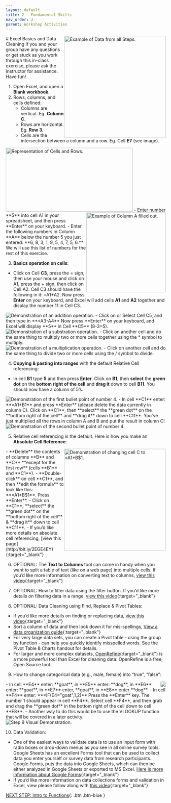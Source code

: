 ```yaml
---
layout: default
title: 2 - Fundamental Skills
nav_order: 3
parent: Workshop Activities
---
```

<img src="images/excel-basics-01.png" style="float:right;width:320px;height:320px;" alt="Example of Data from all Steps."> 
# Excel Basics and Data Cleaning
If you and your group have any questions or get stuck as you work through this in-class exercise, please ask the instructor for assistance.  Have fun!

1. Open Excel, and open a **Blank workbook.**
2. Rows, columns, and cells defined:   
   - Columns are vertical. Eg. **Column C.**
   - Rows are horizontal. Eg. **Row 3.**
   - Cells are the intersection between a column and a row. Eg. Cell **E7** (see image).<br>
<img src="images/excel-basics-02.png" width="400" height="200" alt="Representation of Cells and Rows."> 
 <img src="images/excel-basics-03.png" style="float:right;width:250px;height:250px;" alt="Example of Column A filled out.">
   - Enter number **5** into cell A1 in your spreadsheet, and then press **Enter** on your keyboard.
   - Enter the following numbers in Column **A** below the number 5 you just entered: **6, 8, 3, 1, 9, 5, 4, 7, 5, 6.**  We will use this list of numbers for the rest of this       exercise.

3. **Basics operation on cells**:
  - Click on Cell **C3**, press the = sign, then use your mouse and click on A1, press the + sign, then click on Cell A2. Cell C3 should have the following in it: =A1+A2. Now press **Enter** on your keyboard, and Excel will add cells **A1** and **A2** together and display the number 11 in Cell C3.<br>
<img src="images/excel-basics-04.gif" alt="Demonstration of an addition operation."> 
  - Click on or Select Cell C5, and then type in **=A3-A4**  Now press **Enter** on your keyboard, and Excel will display **5** in Cell **C5** (8-3=5).<br>
<img src="images/excel-basics-05.gif" alt="Demonstration of a substration operation."> 
  - Click on another cell and do the same thing to multiply two or more cells together using the * symbol to multiply.<br>
<img src="images/excel-basics-06.gif" alt="Demonstration of a multiplication operation."> 
  - Click on another cell and do the same thing to divide two or more cells using the / symbol to divide.<br>

4. **Copying & pasting into ranges** with the default Relative Cell referencing:
  - In cell **B1** type **5** and then press **Enter**. Click on **B1**, then **select** the **green dot** on the **bottom right of the cell** and **drag it** down to cell **B11**. You should now have a column of 5’s.<br>
<img src="images/excel-basics-07.gif" alt="Demonstration of the first bullet point of number 4."> 
  - In cell **C1** enter: **=A1*B1** and press **Enter** (please delete the data currently in column C). Click on **C1**, then **select** the **green dot** on the **bottom right of the cell** and **drag it** down to cell **C11**. You’ve just multiplied all the rows in column A and B and put the result in column C!<br>
<img src="images/excel-basics-08.gif" alt="Demonstration of the second bullet point of number 4."> 

5. Relative cell referencing is the default. Here is how you make an **Absolute Cell Reference**:
<img src="images/excel-basics-09.gif" style="float:right;width:320px;height:320px;" alt="Demonstration of changing cell C to =A1*B$1."> 
  - **Delete** the contents of columns **B** and **C** **except for the first row** (cells **B1** and **C1**).
  - **Double-click** on cell **C1**, and then **edit the formula** to look like this: **=A1*B$1**. Press **Enter**.
  - Click on **C1**, **select** the **green dot** on the **bottom right of the cell** & **drag it** down to cell **C11**.
  - If you’d like more details on absolute cell referencing, [view this page](http://bit.ly/2EGE4EY){:target="_blank"} 

6. OPTIONAL: The **Text to Columns** tool can come in handy when you want to split a table of text (like on a web page) into multiple cells. If you’d like more information on converting text to columns, [view this video](http://bit.ly/2HYNA7y){:target="_blank"} 

7. OPTIONAL: How to filter data using the filter button. If you’d like more details on filtering data in a range, [view this video](http://bit.ly/2I3qI6N){:target="_blank"} 

8. OPTIONAL: Data Cleaning using Find, Replace & Pivot Tables: 
  - If you’d like more details on finding or replacing data, [view this video](http://bit.ly/2I09Qhy){:target="_blank"} 
  - Sort a column of data and then look down it for mis-spellings, [View a data organization guide](http://bit.ly/2Yk2FaT){:target="_blank"} 
  - For very large data sets, you can create a Pivot table - using the group by function - can help you quickly identify misspelled words. See the Pivot Table & Charts handout for details.
  - For larger and more complex datasets, [OpenRefine](http://openrefine.org/){:target="_blank"} is a more powerful tool than Excel for cleaning data: OpenRefine is a free, Open Source tool.

9. How to change categorical data (e.g., male, female) into “true”, “false”:
<img src="images/excel-basics-10.png" style="float:right"> 
  - In cell **E4** enter: **goat**, in **E5** enter: **dog**, in **E6** enter: **goat**, in **E7** enter, **goat**, in **E8** enter **dog**.
  - In cell **F4** enter: **=IF(E4="goat",1,2)**   Press the **Enter** key. The number 1 should appear in cell **F4**. Select cell **F4**, and then grab and drag the **green dot** in the bottom right of the cell down to cell **F8**.
  - Another way to do this would be to use the VLOOKUP function that will be covered in a later activity.<br>
<img src="images/excel-basics-11.gif" alt="Step 9 Visual Demonstration." > 

10. Data Validation:
  - One of the easiest ways to validate data is to use an input form with radio boxes or drop-down menus as you see in all online survey tools. Google Sheets has an excellent Forms tool that can be used to collect data you enter yourself or survey data from research participants. Google Forms, puts the data into Google Sheets, which can then be either analyzed in Google Sheets or exported to MS Excel. [Here is more information about Google Forms](http://bit.ly/2FBqK5y){:target="_blank"}
  - If you’d like more information on data collections forms and validation in Excel, view please follow along with [this video](http://bit.ly/2I2jEYb){:target="_blank"}

[NEXT STEP: Intro to Functions](intro-functions.html){: .btn .btn-blue }
